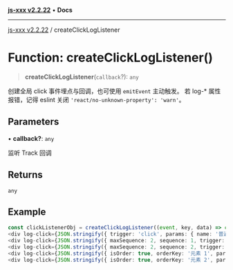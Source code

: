 [**js-xxx v2.2.22**](../README.md) • **Docs**

***

[js-xxx v2.2.22](../README.md) / createClickLogListener

# Function: createClickLogListener()

> **createClickLogListener**(`callback`?): `any`

创建全局 click 事件埋点与回调，也可使用 `emitEvent` 主动触发。
若 log-* 属性报错，记得 eslint 关闭 `'react/no-unknown-property': 'warn'`。

## Parameters

• **callback?**: `any`

监听 Track 回调

## Returns

`any`

## Example

```ts
const clickListenerObj = createClickLogListener((event, key, data) => console.log({ event, key, data })); /// 页面加载完成后创建监听器，取消监听器 clickListenerObj.cancel(); 。
<div log-click={JSON.stringify({ trigger: 'click', params: { name: '普通日志' }, logKey: 'example-key-0' })}>普通埋点元素</div> /// 普通埋点元素写法
<div log-click={JSON.stringify({ maxSequence: 2, sequence: 1, trigger: 'click', params: { name: '固定顺序日志' }, logKey: 'example-key-1' })}>固定顺序埋点元素 1</div> /// 固定顺序埋点元素写法
<div log-click={JSON.stringify({ maxSequence: 2, sequence: 2, trigger: 'click', params: { name: '固定顺序日志' }, logKey: 'example-key-1' })}>固定顺序埋点元素 2</div> /// 固定顺序埋点元素写法
<div log-click={JSON.stringify({ isOrder: true, orderKey: '元素 1', params: { name: '非固定顺序日志' }, logKey: 'example-key-2' })}>非固定顺序埋点元素 1</div> /// 非固定顺序埋点元素写法
<div log-click={JSON.stringify({ isOrder: true, orderKey: '元素 2', params: { name: '非固定顺序日志' }, logKey: 'example-key-2' })}>非固定顺序埋点元素 2</div> /// 非固定顺序埋点元素写法
```
